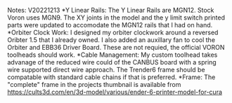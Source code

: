 Notes:
V20221213
    *Y Linear Rails: The Y Linear Rails are MGN12.  Stock Voron uses MGN9.   The XY joints in the model and the y limit switch printed parts were updated to accomodate the MGN12 rails that I had on hand.
    *Orbiter Clock Work:  I designed my orbiter clockwork around a reversed Oribter 1.5 that I already owned.  I also added an auxillary fan to cool the Orbiter and EBB36 Driver Board.  These are not requied, the official VORON toolheads should work.
    *Cable Management:  My custom toolhead takes advanage of the reduced wire could of the CANBUS board with a spring wire supported direct wire approach.   The Trender6 frame should be compatable with standard cable chains if that is preferred.
    *Frame: The "complete" frame in the projects thumbnail is available from https://cults3d.com/en/3d-model/various/ender-6-printer-model-for-cura
